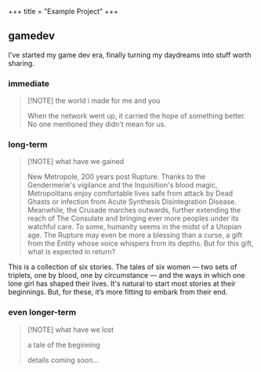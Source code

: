 +++
title = "Example Project"
+++

## gamedev

I've started my game dev era, finally turning my daydreams into stuff worth sharing.

### immediate

> [!NOTE] the world i made for me and you
> 
> When the network went up, it carried the hope of something better. No one mentioned they didn't mean for us.

### long-term

> [!NOTE] what have we gained
> 
>New Metropole, 200 years post Rupture. Thanks to the Gendermerie's vigilance and the Inquisition's blood magic, Metropolitans enjoy comfortable lives safe from attack by Dead Ghasts or infection from Acute Synthesis Disintegration Disease. Meanwhile, the Crusade marches outwards, further extending the reach of The Consulate and bringing ever more peoples under its watchful care. To some, humanity seems in the midst of a Utopian age. The Rupture may even be more a blessing than a curse, a gift from the Entity whose voice whispers from its depths. But for this gift, what is expected in return? 
>
 This is a collection of six stories. The tales of six women — two sets of triplets, one by blood, one by circumstance — and the ways in which one lone girl has shaped their lives. It's natural to start most stories at their beginnings. But, for these, it’s more fitting to embark from their end.

### even longer-term

> [!NOTE] what have we lost
> 
> a tale of the beginning
> 
> details coming soon...
